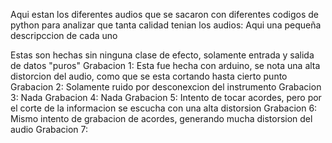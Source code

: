 Aqui estan los diferentes audios que se sacaron con diferentes codigos de python para analizar que tanta calidad tenian los audios:
Aqui una pequeña descripccion de cada uno

Estas son hechas sin ninguna clase de efecto, solamente entrada y salida de datos "puros"
Grabacion 1: Esta fue hecha con arduino, se nota una alta distorcion del audio, como que se esta cortando hasta cierto punto
Grabacion 2: Solamente ruido por desconexcion del instrumento
Grabacion 3: Nada
Grabacion 4: Nada
Grabacion 5: Intento de tocar acordes, pero por el corte de la informacion se escucha con una alta distorsion
Grabacion 6: Mismo intento de grabacion de acordes, generando mucha distorsion del audio
Grabacion 7:
